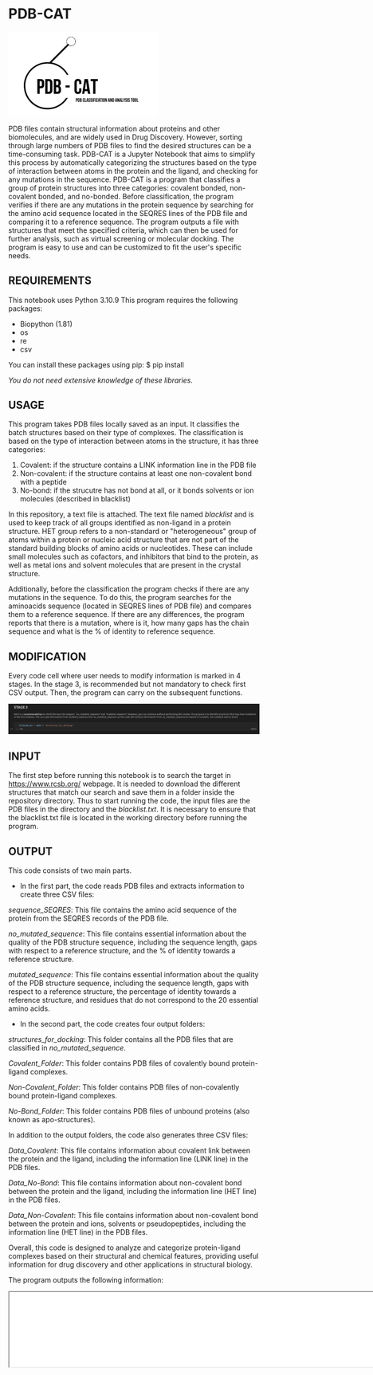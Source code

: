 # PDB-CAT
<img src="image_documentation/PDB-CAT.jpg" width="300">

PDB files contain structural information about proteins and other biomolecules, and are widely used in Drug Discovery. However, sorting through large numbers of PDB files to find the desired structures can be a time-consuming task. PDB-CAT is a Jupyter Notebook that aims to simplify this process by automatically categorizing the structures based on the type of interaction between atoms in the protein and the ligand, and checking for any mutations in the sequence. PDB-CAT is a program that classifies a group of protein structures into three categories: covalent bonded, non-covalent bonded, and no-bonded. Before classification, the program verifies if there are any mutations in the protein sequence by searching for the amino acid sequence located in the SEQRES lines of the PDB file and comparing it to a reference sequence. The program outputs a file with structures that meet the specified criteria, which can then be used for further analysis, such as virtual screening or molecular docking. The program is easy to use and can be customized to fit the user's specific needs.

## REQUIREMENTS
This notebook uses Python 3.10.9
This program requires the following packages:
- Biopython (1.81)
- os
- re
- csv

You can install these packages using pip:
    $ pip install <library>

*You do not need extensive knowledge of these libraries.*

## USAGE
This program takes PDB files locally saved as an input. It classifies the batch structures based on their type of complexes. The classification is based on the type of interaction between atoms in the structure, it has three categories:

1. Covalent: if the structure contains a LINK information line in the PDB file
2. Non-covalent: if the structure contains at least one non-covalent bond with a peptide
3. No-bond: if the strucutre has not bond at all, or it bonds solvents or ion molecules (described in blacklist)

In this repository, a text file is attached. The text file named *blacklist* and is used to keep track of all groups identified as non-ligand in a protein structure. HET group refers to a non-standard or "heterogeneous" group of atoms within a protein or nucleic acid structure that are not part of the standard building blocks of amino acids or nucleotides. These can include small molecules such as cofactors, and inhibitors that bind to the protein, as well as metal ions and solvent molecules that are present in the crystal structure.

Additionally, before the classification the program checks if there are any mutations in the sequence. To do this, the program searches for the aminoacids sequence (located in SEQRES lines of PDB file) and compares them to a reference sequence. If there are any differences, the program reports that there is a mutation, where is it, how many gaps has the chain sequence and what is the % of identity to reference sequence.

## MODIFICATION

Every code cell where user needs to modify information is marked in 4 stages. In the stage 3, is recommended but not mandatory to check first CSV output. Then, the program can carry on the subsequent functions.

![Image URL](image_documentation/stage_3.png)

## INPUT

The first step before running this notebook is to search the target in https://www.rcsb.org/ webpage. It is needed to download the different structures that match our search and save them in a folder inside the repository directory. Thus to start running the code, the input files are the PDB files in the directory and the *blacklist.txt*. It is necessary to ensure that the blacklist.txt file is located in the working directory before running the program.

## OUTPUT
This code consists of two main parts.

- In the first part, the code reads PDB files and extracts information to create three CSV files:

*sequence_SEQRES*: This file contains the amino acid sequence of the protein from the SEQRES records of the PDB file.

*no_mutated_sequence*: This file contains essential information about the quality of the PDB structure sequence, including the sequence length, gaps with respect to a reference structure, and the % of identity towards a reference structure.

*mutated_sequence*: This file contains essential information about the quality of the PDB structure sequence, including the sequence length, gaps with respect to a reference structure, the percentage of identity towards a reference structure, and residues that do not correspond to the 20 essential amino acids.

- In the second part, the code creates four output folders:

*structures_for_docking*: This folder contains all the PDB files that are classified in *no_mutated_sequence*.

*Covalent_Folder*: This folder contains PDB files of covalently bound protein-ligand complexes.

*Non-Covalent_Folder*: This folder contains PDB files of non-covalently bound protein-ligand complexes.

*No-Bond_Folder*: This folder contains PDB files of unbound proteins (also known as apo-structures).

In addition to the output folders, the code also generates three CSV files:

*Data_Covalent*: This file contains information about covalent link between the protein and the ligand, including the information line (LINK line) in the PDB files.

*Data_No-Bond*: This file contains information about non-covalent bond between the protein and the ligand, including the information line (HET line) in the PDB files.

*Data_Non-Covalent*: This file contains information about non-covalent bond between the protein and ions, solvents or pseudopeptides, including the information line (HET line) in the PDB files.

Overall, this code is designed to analyze and categorize protein-ligand complexes based on their structural and chemical features, providing useful information for drug discovery and other applications in structural biology.

The program outputs the following information:

<iframe src="image_documentation/Scheme.pdf" width="2000">

## EXAMPLE
A research group needs to study PLpro *in silico*. In order to do a virtual screening, on or two structures have to be chosen. For this reason, this program will help on a database inspection and classification. 

Previously to run the code, a batch of structures should be downloaded. The users of this program should be familiarized with the target, in this example, PLpro and also, how ligand acts in catalytic site. 

![Image URL](image_documentation/PDB_webpage.png)

*A PDB search is been done, therefore, next step should be *download all*.*

First of all, *in the first stage*(1), the user needs to modify the code, specifically: **path** and **directory**. 

![Image URL](image_documentation/stage_1.png)

Path: where ouput files are created
Directory: where input files should be saved before running the program

In the *second stage*(2), structure and chain of reference should be chosen. In this case, the group choses 7JIW, as it has no mutation, it is in a non-covalent complex and also has a reference length (not short, not large) with no gaps in between.

![Image URL](image_documentation/stage_2.png)

Here the reference structure would be 7JIW.ent from the PDB, and the reference chain would be the A chain.

In the *third stage (3)*, two CSV files have been created. You can go to your path directory and check those sequences in *mutated_sequence* and in *no_mutated_sequence*, or continue executing the code. It should be noted that only PDB files from good_structures will be classified.

Note: "path" refers to the location of the folder on your system where the mentioned CSV files were saved.

For example, the idea is to eliminate rows in *no_mutated_sequence* that have short length or to add some rows of *mutated_sequence* row as it maybe have a mutation isolated from the binding site.

![Image URL](image_documentation/example_modify_first_input.png)

*This is how the first input looks like. From now on, the program will take this information to make the complexes classification. Remember to save as csv!*

Finally, *the forth stage*(4) is to chose a residue of key importance, and also the one that bind with covalent bond. 

![Image URL](image_documentation/stage_4.png)

In this case, it would be the Cys111. 

After the classification:
We see three folders: Covalent_Folder(4), Non-Covalent_Folder(16) and No-Bond_Folder(3); and also, three csv with the binding information: Data_Covalent.csv, Non-Covalent_Folder.csv, Data_No-Bond.csv.

![Image URL](image_documentation/output.png)

## LIMITATIONS

One potential limitation of the PDB-CAT program is that the program requires the user to have a basic understanding of Python programming and the Biopython package, which may be a barrier for some users who are not familiar with these tools.